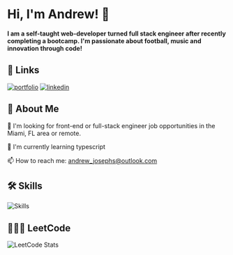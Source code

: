 
# Hi, I'm Andrew! 👋

**I am a self-taught web-developer turned full stack engineer after recently completing a bootcamp. I'm passionate about football, music and innovation through code!**


## 🔗 Links
[![portfolio](https://img.shields.io/badge/my_portfolio-000?style=for-the-badge&logo=ko-fi&logoColor=white)](https://ajosephs1.github.io/)
[![linkedin](https://img.shields.io/badge/linkedin-0A66C2?style=for-the-badge&logo=linkedin&logoColor=white)](https://www.linkedin.com/in/andrewjosephs1/)


## 🚀 About Me
🔎 I'm looking for front-end or full-stack engineer job opportunities in the Miami, FL area or remote.

🧠 I'm currently learning typescript

📫 How to reach me: andrew_josephs@outlook.com


## 🛠 Skills
![Skills](https://skillicons.dev/icons?i=react,nodejs,ts,express,js,html,css,sass,astro,mysql,git,postman,jest,vscode)

## 👨🏾‍💻 LeetCode
![LeetCode Stats](https://leetcard.jacoblin.cool/ajosephs1?theme=dark&font=Noto%20Sans)
